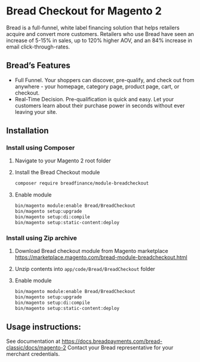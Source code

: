 Bread Checkout for Magento 2
============================

Bread is a full-funnel, white label financing solution that helps retailers acquire 
and convert more customers. Retailers who use Bread have seen an increase of 5-15% in sales, 
up to 120% higher AOV, and an 84% increase in email click-through-rates.

Bread’s Features
----------------

* Full Funnel. Your shoppers can discover, pre-qualify, and check out from anywhere - your homepage, 
category page, product page, cart, or checkout. 
* Real-Time Decision. Pre-qualification is quick and easy. Let your customers learn 
about their purchase power in seconds without ever leaving your site.

Installation
------------

### Install using Composer

1. Navigate to your Magento 2 root folder

2. Install the Bread Checkout module

    ```bash
    composer require breadfinance/module-breadcheckout
    ```
3. Enable module
    ```bash
    bin/magento module:enable Bread/BreadCheckout
    bin/magento setup:upgrade
    bin/magento setup:di:compile
    bin/magento setup:static-content:deploy
    ```

### Install using Zip archive

1. Download Bread checkout module from Magento marketplace
   https://marketplace.magento.com/bread-module-breadcheckout.html

2. Unzip contents into `app/code/Bread/BreadCheckout` folder

3. Enable module
    ```bash
    bin/magento module:enable Bread/BreadCheckout
    bin/magento setup:upgrade
    bin/magento setup:di:compile
    bin/magento setup:static-content:deploy
    ```


## Usage instructions:

See documentation at https://docs.breadpayments.com/bread-classic/docs/magento-2
Contact your Bread representative for your merchant credentials.
